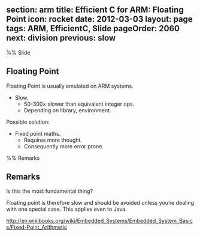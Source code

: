 section: arm
title: Efficient C for ARM: Floating Point
icon: rocket
date: 2012-03-03
layout: page
tags: ARM, EfficientC, Slide
pageOrder: 2060
next: division
previous: slow
----

%% Slide

## Floating Point

Floating Point is usually emulated on ARM systems.

* Slow.
  * 50-300× slower than equivalent integer ops.
  * Depending on library, environment.

Possible solution:

* Fixed point maths.
  * Requires more thought.
  * Consequently more error prone.

%% Remarks

## Remarks

Is this the most fundamental thing?

Floating point is therefore slow and should be avoided unless you’re dealing with one special case. This applies even to Java.

http://en.wikibooks.org/wiki/Embedded_Systems/Embedded_System_Basics/Fixed-Point_Arithmetic
